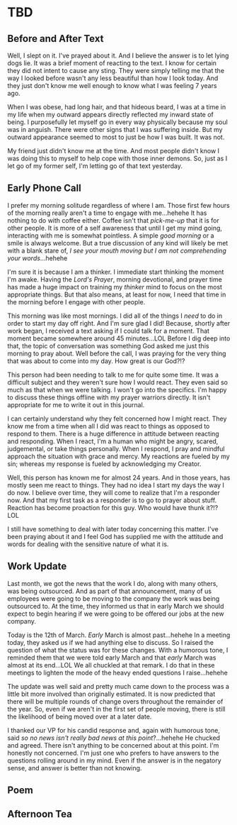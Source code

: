 # TBD

## Before and After Text

Well, I slept on it. I've prayed about it. And I believe the answer is to let lying dogs lie. It was a brief moment of reacting to the text. I know for certain they did not intent to cause any sting. They were simply telling me that the way I looked before wasn't any less beautiful than how I look today. And they just don't know me well enough to know what I was feeling 7 years ago.

When I was obese, had long hair, and that hideous beard, I was at a time in my life when my outward appears directly reflected my inward state of being. I purposefully let myself go in every way physically because my soul was in anguish. There were other signs that I was suffering inside. But my outward appearance seemed to most to just be how I was built. It was not.

My friend just didn't know me at the time. And most people didn't know I was doing this to myself to help cope with those inner demons. So, just as I let go of my former self, I'm letting go of that text yesterday.

## Early Phone Call

I prefer my morning solitude regardless of where I am. Those first few hours of the morning really aren't a time to engage with me...hehehe It has nothing to do with coffee either. Coffee isn't that *pick-me-up* that it is for other people. It is more of a self awareness that until I get my mind going, interacting with me is somewhat pointless. A simple *good morning* or a smile is always welcome. But a true discussion of any kind will likely be met with a blank stare of, *I see your mouth moving but I am not comprehending your words*...hehehe

I'm sure it is because I am a thinker. I immediate start thinking the moment I'm awake. Having the *Lord's Prayer*, morning devotional, and prayer time has made a huge impact on training my *thinker* mind to focus on the most appropriate things. But that also means, at least for now, I need that time in the morning before I engage with other people.

This morning was like most mornings. I did all of the things I *need* to do in order to start my day off right. And I'm sure glad I did! Because, shortly after work began, I received a text asking if I could talk for a moment. That moment became somewhere around 45 minutes...LOL Before I dig deep into that, the topic of conversation was something God asked me just this morning to pray about. Well before the call, I was praying for the very thing that was about to come into my day. How great is our God?!?

This person had been needing to talk to me for quite some time. It was a difficult subject and they weren't sure how I would react. They even said so much as that when we were talking. I won't go into the specifics. I'm happy to discuss these things offline with my prayer warriors directly. It isn't appropriate for me to write it out in this journal.

I can certainly understand why they felt concerned how I might react. They know me from a time when all I did was react to things as opposed to respond to them. There is a huge difference in attitude between reacting and responding. When I react, I'm a human who might be angry, scared, judgemental, or take things personally. When I respond, I pray and mindful approach the situation with grace and mercy. My reactions are fueled by my sin; whereas my response is fueled by acknowledging my Creator.

Well, this person has known me for almost 24 years. And in those years, has mostly seen me react to things. They had no idea I start my days the way I do now. I believe over time, they will come to realize that I'm a responder now. And that my first task as a responder is to go to prayer about stuff. Reaction has become proaction for this guy. Who would have thunk it?!? LOL

I still have something to deal with later today concerning this matter. I've been praying about it and I feel God has supplied me with the attitude and words for dealing with the sensitive nature of what it is.

## Work Update

Last month, we got the news that the work I do, along with many others, was being outsourced. And as part of that announcement, many of us employees were going to be moving to the company the work was being outsourced to. At the time, they informed us that in early March we should expect to begin hearing if we were going to be offered our jobs at the new company.

Today is the 12th of March. *Early* March is almost past...hehehe In a meeting today, they asked us if we had anything else to discuss. So I raised the question of what the status was for these changes. With a humorous tone, I reminded them that we were told early March and that *early* March was almost at its end...LOL We all chuckled at that remark. I do that in these meetings to lighten the mode of the heavy ended questions I raise...hehehe

The update was well said and pretty much came down to the process was a little bit more involved than originally estimated. It is now predicted that there will be multiple rounds of change overs throughout the remainder of the year. So, even if we aren't in the first set of people moving, there is still the likelihood of being moved over at a later date.

I thanked our VP for his candid response and, again with humorous tone, said *so no news isn't really bad news at this point*?...hehehe He chucked and agreed. There isn't anything to be concerned about at this point. I'm honestly not concerned. I'm just one who prefers to have answers to the questions rolling around in my mind. Even if the answer is in the negatory sense, and answer is better than not knowing.

## Poem


## Afternoon Tea

